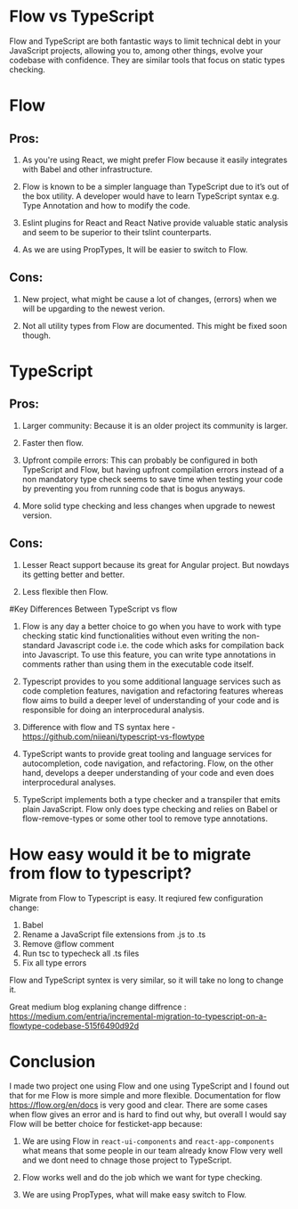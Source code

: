 # Flow vs TypeScript

Flow and TypeScript are both fantastic ways to limit technical debt in your JavaScript projects, allowing you to, among other things, evolve your codebase with confidence.
They are similar tools that focus on static types checking.

# Flow

## Pros:

1. As you're using React, we might prefer Flow because it easily integrates with Babel and other infrastructure.

2. Flow is known to be a simpler language than TypeScript due to it’s out of the box utility. A developer would have to learn TypeScript syntax e.g. Type Annotation and how to modify the code.

3. Eslint plugins for React and React Native provide valuable static analysis and seem to be superior to their tslint counterparts.

4. As we are using PropTypes, It will be easier to switch to Flow.

## Cons:

1. New project, what might be cause a lot of changes, (errors) when we will be upgarding to the newest verion.

2. Not all utility types from Flow are documented. This might be fixed soon though.

# TypeScript

## Pros:

1. Larger community: Because it is an older project its community is larger.

2. Faster then flow.

3. Upfront compile errors: This can probably be configured in both TypeScript and Flow, but having upfront compilation errors instead of a non mandatory type check seems to save time when testing your code by preventing you from running code that is bogus anyways.

4. More solid type checking and less changes when upgrade to newest version.

## Cons:

1. Lesser React support because its great for Angular project. But nowdays its getting better and better.

2. Less flexible then Flow.

#Key Differences Between TypeScript vs flow

1. Flow is any day a better choice to go when you have to work with type checking static kind functionalities without even writing the non-standard Javascript code i.e. the code which asks for compilation back into Javascript. To use this feature, you can write type annotations in comments rather than using them in the executable code itself.

2. Typescript provides to you some additional language services such as code completion features, navigation and refactoring features whereas flow aims to build a deeper level of understanding of your code and is responsible for doing an interprocedural analysis.

3. Difference with flow and TS syntax here - https://github.com/niieani/typescript-vs-flowtype

4. TypeScript wants to provide great tooling and language services for autocompletion, code navigation, and refactoring. Flow, on the other hand, develops a deeper understanding of your code and even does interprocedural analyses.

5. TypeScript implements both a type checker and a transpiler that emits plain JavaScript. Flow only does type checking and relies on Babel or flow-remove-types or some other tool to remove type annotations.

# How easy would it be to migrate from flow to typescript?

Migrate from Flow to Typescript is easy. It reqiured few configuration change:

1. Babel
2. Rename a JavaScript file extensions from .js to .ts
3. Remove @flow comment
4. Run tsc to typecheck all .ts files
5. Fix all type errors

Flow and TypeScript syntex is very similar, so it will take no long to change it.

Great medium blog explaning change diffrence : https://medium.com/entria/incremental-migration-to-typescript-on-a-flowtype-codebase-515f6490d92d

# Conclusion

I made two project one using Flow and one using TypeScript and I found out that for me Flow is more simple and more flexible.
Documentation for flow https://flow.org/en/docs is very good and clear.
There are some cases when flow gives an error and is hard to find out why, but overall I would say Flow will be better choice for festicket-app because:

1. We are using Flow in `react-ui-components` and `react-app-components` what means that some people in our team already know Flow very well and we dont need to chnage those project to TypeScript.

2. Flow works well and do the job which we want for type checking.

3. We are using PropTypes, what will make easy switch to Flow.
